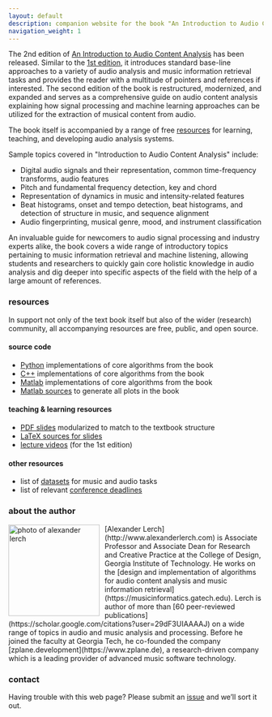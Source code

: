 ```yaml
---
layout: default
description: companion website for the book "An Introduction to Audio Content Analysis"
navigation_weight: 1
---
```


[comment]: # (## in work)
The 2nd edition of [An Introduction to Audio Content Analysis](https://ieeexplore.ieee.org/book/9965970) has been released. Similar to the [1st edition](http://ieeexplore.ieee.org/servlet/opac?bknumber=6266785), it introduces standard base-line approaches to a variety of audio analysis and music information retrieval tasks and provides the reader with a multitude of pointers and references if interested. The second edition of the book is restructured, modernized, and expanded and serves as a comprehensive guide on audio content analysis explaining how signal processing and machine learning approaches can be utilized for the extraction of musical content from audio.

The book itself is accompanied by a range of free [resources](#resources) for learning, teaching, and developing audio analysis systems. 

Sample topics covered in "Introduction to Audio Content Analysis" include:

* Digital audio signals and their representation, common time-frequency transforms, audio features
* Pitch and fundamental frequency detection, key and chord
* Representation of dynamics in music and intensity-related features
* Beat histograms, onset and tempo detection, beat histograms, and detection of structure in music, and sequence alignment
* Audio fingerprinting, musical genre, mood, and instrument classification

An invaluable guide for newcomers to audio signal processing and industry experts alike, the book covers a wide range of introductory topics pertaining to music information retrieval and machine listening, allowing students and researchers to quickly gain core holistic knowledge in audio analysis and dig deeper into specific aspects of the field with the help of a large amount of references.

### resources

In support not only of the text book itself but also of the wider (research) community, all accompanying resources are free, public, and open source. 

#### source code

* [Python](https://github.com/alexanderlerch/pyACA) implementations of core algorithms from the book
* [C++](https://github.com/alexanderlerch/libACA) implementations of core algorithms from the book
* [Matlab](https://github.com/alexanderlerch/ACA-Code) implementations of core algorithms from the book
* [Matlab sources](https://github.com/alexanderlerch/ACA-Plots) to generate all plots in the book

#### teaching & learning resources

* [PDF slides](https://github.com/alexanderlerch/ACA-Slides) modularized to match to the textbook structure
* [LaTeX sources for slides](https://github.com/alexanderlerch/ACA-Slides) 
* [lecture videos](https://www.audiocontentanalysis.org/class) (for the 1st edition)

#### other resources

* list of [datasets](https://www.audiocontentanalysis.org/datasets) for music and audio tasks
* list of relevant [conference deadlines](http://mir-conferences.audiocontentanalysis.org)

### about the author

<img align="left" style="float: left; margin-left: 0px; margin-right: 10px;" src="img/lerch.png" alt="photo of alexander lerch" width="180"/>
[Alexander Lerch](http://www.alexanderlerch.com) is Associate Professor and Associate Dean for Research and Creative Practice at the College of Design, Georgia Institute of Technology. He works on the [design and implementation of algorithms for audio content analysis and music information retrieval](https://musicinformatics.gatech.edu). Lerch is author of more than [60 peer-reviewed publications](https://scholar.google.com/citations?user=29dF3UIAAAAJ) on a wide range of topics in audio and music analysis and processing.
Before he joined the faculty at Georgia Tech, he co-founded the company [zplane.development](https://www.zplane.de), a research-driven company which is a leading provider of advanced music software technology.

### contact

Having trouble with this web page? Please submit an [issue](https://github.com/alexanderlerch/audiocontentanalysis.org/issues) and we’ll sort it out.